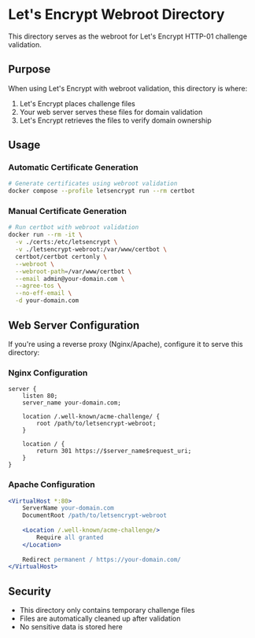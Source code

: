 # Let's Encrypt Webroot Directory

This directory serves as the webroot for Let's Encrypt HTTP-01 challenge validation.

## Purpose

When using Let's Encrypt with webroot validation, this directory is where:

1. Let's Encrypt places challenge files
2. Your web server serves these files for domain validation
3. Let's Encrypt retrieves the files to verify domain ownership

## Usage

### Automatic Certificate Generation

```bash
# Generate certificates using webroot validation
docker compose --profile letsencrypt run --rm certbot
```

### Manual Certificate Generation

```bash
# Run certbot with webroot validation
docker run --rm -it \
  -v ./certs:/etc/letsencrypt \
  -v ./letsencrypt-webroot:/var/www/certbot \
  certbot/certbot certonly \
  --webroot \
  --webroot-path=/var/www/certbot \
  --email admin@your-domain.com \
  --agree-tos \
  --no-eff-email \
  -d your-domain.com
```

## Web Server Configuration

If you're using a reverse proxy (Nginx/Apache), configure it to serve this directory:

### Nginx Configuration

```nginx
server {
    listen 80;
    server_name your-domain.com;
    
    location /.well-known/acme-challenge/ {
        root /path/to/letsencrypt-webroot;
    }
    
    location / {
        return 301 https://$server_name$request_uri;
    }
}
```

### Apache Configuration

```apache
<VirtualHost *:80>
    ServerName your-domain.com
    DocumentRoot /path/to/letsencrypt-webroot
    
    <Location /.well-known/acme-challenge/>
        Require all granted
    </Location>
    
    Redirect permanent / https://your-domain.com/
</VirtualHost>
```

## Security

- This directory only contains temporary challenge files
- Files are automatically cleaned up after validation
- No sensitive data is stored here
